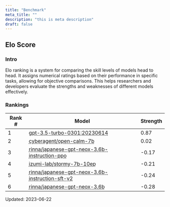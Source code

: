 ```yaml
---
title: "Benchmark"
meta_title: ""
description: "this is meta description"
draft: false
---
```


## Elo Score

### Intro

Elo ranking is a system for comparing the skill levels of models head to head. It assigns numerical ratings based on their performance in specific tasks, allowing for objective comparisons. This helps researchers and developers evaluate the strengths and weaknesses of different models effectively.

### Rankings

| Rank # | Model | Strength |
| --- | --- | --- |
| 1 | <a target="_blank" href="https://huggingface.co/gpt-3.5-turbo-0301:20230614" style="color: var(--link-text-color); text-decoration: underline;text-decoration-style: dotted;">gpt-3.5-turbo-0301:20230614</a> | 0.87 |
| 2 | <a target="_blank" href="https://huggingface.co/cyberagent/open-calm-7b" style="color: var(--link-text-color); text-decoration: underline;text-decoration-style: dotted;">cyberagent/open-calm-7b</a> | 0.02 |
| 3 | <a target="_blank" href="https://huggingface.co/rinna/japanese-gpt-neox-3.6b-instruction-ppo" style="color: var(--link-text-color); text-decoration: underline;text-decoration-style: dotted;">rinna/japanese-gpt-neox-3.6b-instruction-ppo</a> | -0.17 |
| 4 | <a target="_blank" href="https://huggingface.co/izumi-lab/stormy-7b-10ep" style="color: var(--link-text-color); text-decoration: underline;text-decoration-style: dotted;">izumi-lab/stormy-7b-10ep</a> | -0.21 |
| 5 | <a target="_blank" href="https://huggingface.co/rinna/japanese-gpt-neox-3.6b-instruction-sft-v2" style="color: var(--link-text-color); text-decoration: underline;text-decoration-style: dotted;">rinna/japanese-gpt-neox-3.6b-instruction-sft-v2</a> | -0.24 |
| 6 | <a target="_blank" href="https://huggingface.co/rinna/japanese-gpt-neox-3.6b" style="color: var(--link-text-color); text-decoration: underline;text-decoration-style: dotted;">rinna/japanese-gpt-neox-3.6b</a> | -0.28 |

Updated: 2023-06-22